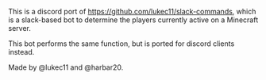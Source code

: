 This is a discord port of https://github.com/lukec11/slack-commands, which is a slack-based bot to determine the players currently active on a Minecraft server. 

This bot performs the same function, but is ported for discord clients instead.

Made by @lukec11 and @harbar20.